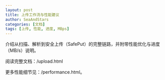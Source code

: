 ```yaml
---
layout: post
title: 上传工作流与性能建议
author: SeaAndStars
categories: [文档]
tags: [上传, 性能, 进度, MBps]
---
```


介绍从扫描、解析到安全上传（SafePut）的完整链路，并附带性能优化与进度（MB/s）说明。

阅读完整文档：/upload.html

<!--more-->

更多性能细节见：/performance.html。
